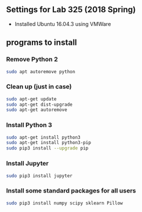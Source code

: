 ## Settings for Lab 325 (2018 Spring)


* Installed Ubuntu 16.04.3 using VMWare 

## programs to install


### Remove Python 2

```bash
sudo apt autoremove python
```

### Clean up (just in case)
```bash
sudo apt-get update
sudo apt-get dist-upgrade
sudo apt-get autoremove
```

### Install Python 3
```bash
sudo apt-get install python3
sudo apt-get install python3-pip
sudo pip3 install --upgrade pip
```

### Install Jupyter

```bash
sudo pip3 install jupyter
```

### Install some standard packages for all users

```bash
sudo pip3 install numpy scipy sklearn Pillow
```

